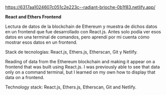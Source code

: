 https://6317aa1024607c051c2e223c--radiant-brioche-0b1f83.netlify.app/


**React and Ethers Frontend**


Lectura de datos de la blockchain de Ethereum y muestra de dichos datos en un frontend que fue desarrollado con React.js. Antes solo podía ver esos datos en una terminal de comandos, pero aprendí por mi cuenta cómo mostrar esos datos en un frontend.

Stack de tecnologías: React.js, Ethers.js, Etherscan, Git y Netlify.


Reading of data from the Ethereum blockchain and making it appear on a frontend that was built using React.js. I was previously able to see that data only on a command terminal, but I learned on my own how to display that data on a frontend.

Technology stack: React.js, Ethers.js, Etherscan, Git and Netlify.
